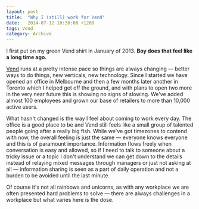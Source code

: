 ```yaml
---
layout: post
title:  "Why I (still) work for Vend"
date:   2014-07-12 10:30:00 +1200
tags: Vend
category: Archive
---
```


I first put on my green Vend shirt in January of 2013. **Boy does that feel like a long time ago.**

[Vend](http://vendhq.com) runs at a pretty intense pace so things are always changing — better ways to do things, new verticals, new technology. Since I started we have opened an office in Melbourne and then a few months later another in Toronto which I helped get off the ground, and with plans to open two more in the very near future this is showing no signs of slowing. We've added almost 100 employees and grown our base of retailers to more than 10,000 active users.

What hasn't changed is the way I feel about coming to work every day. The office is a good place to be and Vend still feels like a small group of talented people going after a really big fish. While we've got timezones to contend with now, the overall feeling is just the same — everyone knows everyone and this is of paramount importance. Information flows freely when conversation is easy and allowed, so if I need to talk to someone about a tricky issue or a topic I don't understand we can get down to the details instead of relaying mixed messages through managers or just not asking at all — information sharing is seen as a part of daily operation and not a burden to be avoided until the last minute.

Of course it's not all rainbows and unicorns, as with any workplace we are often presented hard problems to solve — there are always challenges in a workplace but what varies here is the dose.
